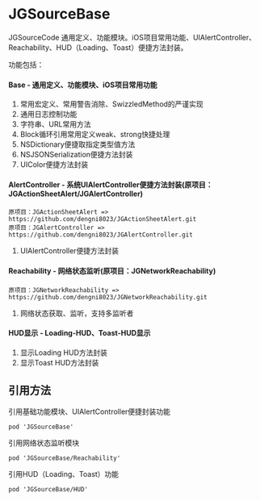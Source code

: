 # JGSourceBase

JGSourceCode 通用定义、功能模块。iOS项目常用功能、UIAlertController、Reachability、HUD（Loading、Toast）便捷方法封装。

功能包括：

#### Base - 通用定义、功能模块、iOS项目常用功能

>
1. 常用宏定义、常用警告消除、SwizzledMethod的严谨实现
2. 通用日志控制功能
3. 字符串、URL常用方法
4. Block循环引用常用定义weak、strong快捷处理
5. NSDictionary便捷取指定类型值方法
6. NSJSONSerialization便捷方法封装
7. UIColor便捷方法封装
	
#### AlertController - 系统UIAlertController便捷方法封装(原项目：JGActionSheetAlert/JGAlertController)

	原项目：JGActionSheetAlert => https://github.com/dengni8023/JGActionSheetAlert.git
	原项目：JGAlertController => https://github.com/dengni8023/JGAlertController.git

>
1. UIAlertController便捷方法封装
	
#### Reachability - 网络状态监听(原项目：JGNetworkReachability)

	原项目：JGNetworkReachability => https://github.com/dengni8023/JGNetworkReachability.git

>
1. 网络状态获取、监听，支持多监听者
	
#### HUD显示 - Loading-HUD、Toast-HUD显示

>
1. 显示Loading HUD方法封装
2. 显示Toast HUD方法封装


## 引用方法

引用基础功能模块、UIAlertController便捷封装功能

	pod 'JGSourceBase'

引用网络状态监听模块

	pod 'JGSourceBase/Reachability'

引用HUD（Loading、Toast）功能

	pod 'JGSourceBase/HUD'
    

